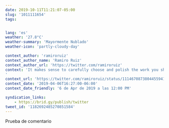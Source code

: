 ```yaml
---
date: 2019-10-11T11:21:07-05:00
slug: '1011111654'
tags:


lang: 'es'
weather: '27.8°C'
weather-summary: 'Mayormente Nublado'
weather-icon: 'partly-cloudy-day'

context_author: 'ramiroruiz'
context_author_name: 'Ramiro Ruiz'
context_author_url: 'https://twitter.com/ramiroruiz'
context: 'It makes sense to carefully choose and polish the work you show a potential client or employer. But what about your peers or your future self, How useful open design could be for all. Documenting your progression as a designer, rough & rejected pieces included. Would you dare?
'
context_url: 'https://twitter.com/ramiroruiz/status/1114670873804455941?s=12'
context_date: '2019-04-06T16:27:00-06:00'
context_date_friendly: '6 de Apr de 2019 a las 12:00 PM'

syndication_links:
    - https://brid.gy/publish/twitter
tweet_id: '1182692485270851584'
---
```

Prueba de comentario 